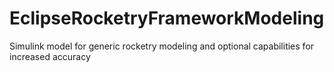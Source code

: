 # EclipseRocketryFrameworkModeling
Simulink model for generic rocketry modeling and optional capabilities for increased accuracy
